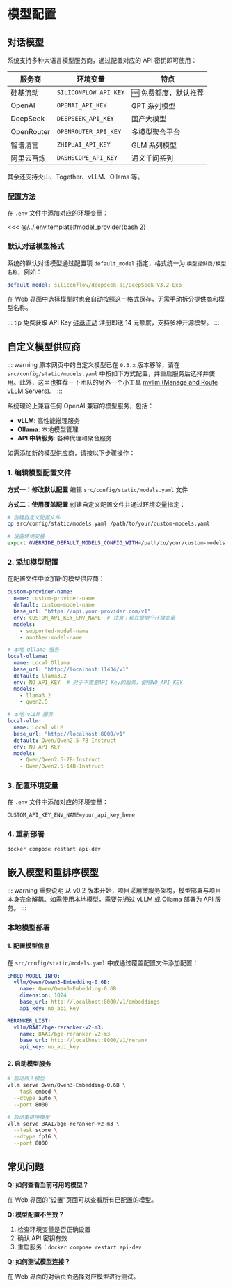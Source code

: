 # 模型配置

## 对话模型

系统支持多种大语言模型服务商，通过配置对应的 API 密钥即可使用：

| 服务商 | 环境变量 | 特点 |
|--------|----------|------|
| [硅基流动](https://cloud.siliconflow.cn/i/Eo5yTHGJ) | `SILICONFLOW_API_KEY` | 🆓 免费额度，默认推荐 |
| OpenAI | `OPENAI_API_KEY` | GPT 系列模型 |
| DeepSeek | `DEEPSEEK_API_KEY` | 国产大模型 |
| OpenRouter | `OPENROUTER_API_KEY` | 多模型聚合平台 |
| 智谱清言 | `ZHIPUAI_API_KEY` | GLM 系列模型 |
| 阿里云百炼 | `DASHSCOPE_API_KEY` | 通义千问系列 |

其余还支持火山、Together、vLLM、Ollama 等。

### 配置方法

在 `.env` 文件中添加对应的环境变量：

<<< @/../.env.template#model_provider{bash 2}

### 默认对话模型格式

系统的默认对话模型通过配置项 `default_model` 指定，格式统一为 `模型提供商/模型名称`，例如：

```yaml
default_model: siliconflow/deepseek-ai/DeepSeek-V3.2-Exp
```

在 Web 界面中选择模型时也会自动按照这一格式保存，无需手动拆分提供商和模型名称。


::: tip 免费获取 API Key
[硅基流动](https://cloud.siliconflow.cn/i/Eo5yTHGJ) 注册即送 14 元额度，支持多种开源模型。
:::

## 自定义模型供应商

::: warning
原本网页中的自定义模型已在 `0.3.x` 版本移除，请在 `src/config/static/models.yaml` 中按如下方式配置，并重启服务后选择并使用。此外，这里也推荐一下团队的另外一个小工具 [mvllm (Manage and Route vLLM Servers)](https://github.com/xerrors/mvllm)。
:::

系统理论上兼容任何 OpenAI 兼容的模型服务，包括：

- **vLLM**: 高性能推理服务
- **Ollama**: 本地模型管理
- **API 中转服务**: 各种代理和聚合服务

如需添加新的模型供应商，请按以下步骤操作：

### 1. 编辑模型配置文件

**方式一：修改默认配置**
编辑 `src/config/static/models.yaml` 文件

**方式二：使用覆盖配置**
创建自定义配置文件并通过环境变量指定：
```bash
# 创建自定义配置文件
cp src/config/static/models.yaml /path/to/your/custom-models.yaml

# 设置环境变量
export OVERRIDE_DEFAULT_MODELS_CONFIG_WITH=/path/to/your/custom-models.yaml
```

### 2. 添加模型配置

在配置文件中添加新的模型供应商：

```yaml
custom-provider-name:
  name: custom-provider-name
  default: custom-model-name
  base_url: "https://api.your-provider.com/v1"
  env: CUSTOM_API_KEY_ENV_NAME  # 注意：现在是单个环境变量
  models:
    - supported-model-name
    - another-model-name

# 本地 Ollama 服务
local-ollama:
  name: Local Ollama
  base_url: "http://localhost:11434/v1"
  default: llama3.2
  env: NO_API_KEY  # 对于不需要API Key的服务，使用NO_API_KEY
  models:
    - llama3.2
    - qwen2.5

# 本地 vLLM 服务
local-vllm:
  name: Local vLLM
  base_url: "http://localhost:8000/v1"
  default: Qwen/Qwen2.5-7B-Instruct
  env: NO_API_KEY
  models:
    - Qwen/Qwen2.5-7B-Instruct
    - Qwen/Qwen2.5-14B-Instruct
```

### 3. 配置环境变量

在 `.env` 文件中添加对应的环境变量：
```env
CUSTOM_API_KEY_ENV_NAME=your_api_key_here
```

### 4. 重新部署

```bash
docker compose restart api-dev
```

## 嵌入模型和重排序模型

::: warning 重要说明
从 v0.2 版本开始，项目采用微服务架构，模型部署与项目本身完全解耦。如需使用本地模型，需要先通过 vLLM 或 Ollama 部署为 API 服务。
:::

### 本地模型部署

#### 1. 配置模型信息

在 `src/config/static/models.yaml` 中或通过覆盖配置文件添加配置：

```yaml
EMBED_MODEL_INFO:
  vllm/Qwen/Qwen3-Embedding-0.6B:
    name: Qwen/Qwen3-Embedding-0.6B
    dimension: 1024
    base_url: http://localhost:8000/v1/embeddings
    api_key: no_api_key

RERANKER_LIST:
  vllm/BAAI/bge-reranker-v2-m3:
    name: BAAI/bge-reranker-v2-m3
    base_url: http://localhost:8000/v1/rerank
    api_key: no_api_key
```

#### 2. 启动模型服务

```bash
# 启动嵌入模型
vllm serve Qwen/Qwen3-Embedding-0.6B \
  --task embed \
  --dtype auto \
  --port 8000

# 启动重排序模型
vllm serve BAAI/bge-reranker-v2-m3 \
  --task score \
  --dtype fp16 \
  --port 8000
```

## 常见问题

**Q: 如何查看当前可用的模型？**

在 Web 界面的"设置"页面可以查看所有已配置的模型。

**Q: 模型配置不生效？**

1. 检查环境变量是否正确设置
2. 确认 API 密钥有效
3. 重启服务：`docker compose restart api-dev`

**Q: 如何测试模型连接？**

在 Web 界面的对话页面选择对应模型进行测试。
